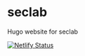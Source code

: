 # seclab
Hugo website for seclab

[![Netlify Status](https://api.netlify.com/api/v1/badges/ec46f5f5-9c32-4526-95c6-680cc1e70226/deploy-status)](https://app.netlify.com/sites/seclab/deploys)
